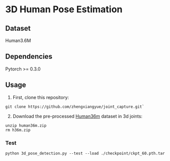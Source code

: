 # 3D Human Pose Estimation

## Dataset
Human3.6M
## Dependencies
Pytorch >= 0.3.0
## Usage
1. First, clone this repository:

```
git clone https://github.com/zhengxiangyue/joint_capture.git`
```
2. Download the pre-processed [Human36m](https://drive.google.com/file/d/1IbVK2fXcr77JyI_ntyRV6OvoLwoMSq3a/view) dataset in 3d joints:

```
unzip human36m.zip
rm h36m.zip
```

### Test
`python 3d_pose_detection.py --test --load ./checkpoint/ckpt_60.pth.tar`
